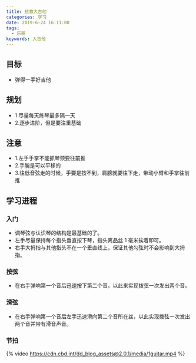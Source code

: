 ```yaml
---
title: 拯救大吉他
categories: 学习
date: 2019-6-24 16:11:00
tags:
  - 乐器
keywords: 大吉他
---
```


## 目标

- 弹得一手好吉他

## 规划

- 1.尽量每天练琴最多隔一天
- 2.逐步进阶，但是要注重基础

## 注意

- 1.左手手掌不能抓琴颈要往前推
- 2.手腕是可以平移的
- 3.往低音弦走的时候，手要是按不到，肩膀就要往下走，带动小臂和手掌往前推

## 学习进程

### 入门

- 调琴弦与认识琴的结构是最基础的了。
- 左手尽量保持每个指头垂直按下琴，指头离品丝 1 毫米挨着即可。
- 右手大拇指与其他指头不在一个垂直线上，保证其他勾弦时不会影响到大拇指。

### 按弦

- 在右手弹响第一个音后迅速按下第二个音，以此来实现拨弦一次发出两个音。

### 滑弦

- 在右手弹响第一个音后左手迅速滑向第二个音所在丝，以此实现拨弦一次发出两个音并带有滑音声音。

### 节拍

{% video https://cdn.cbd.int/dd_blog_assets@2.0.1/media/1guitar.mp4 %}